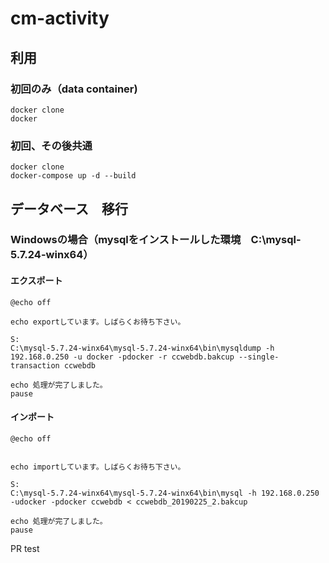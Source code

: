 # cm-activity

## 利用

### 初回のみ（data container)
```
docker clone
docker
```

### 初回、その後共通

```
docker clone
docker-compose up -d --build
```


## データベース　移行

### Windowsの場合（mysqlをインストールした環境　C:\mysql-5.7.24-winx64）

#### エクスポート

```
@echo off

echo exportしています。しばらくお待ち下さい。

S:
C:\mysql-5.7.24-winx64\mysql-5.7.24-winx64\bin\mysqldump -h 192.168.0.250 -u docker -pdocker -r ccwebdb.bakcup --single-transaction ccwebdb

echo 処理が完了しました。
pause
```

#### インポート

```
@echo off


echo importしています。しばらくお待ち下さい。

S:
C:\mysql-5.7.24-winx64\mysql-5.7.24-winx64\bin\mysql -h 192.168.0.250  -udocker -pdocker ccwebdb < ccwebdb_20190225_2.bakcup

echo 処理が完了しました。
pause
```
PR test
